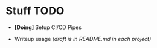 # Stuff TODO

- **[Doing]** Setup CI/CD Pipes

- Writeup usage *(draft is in README.md in each project)*